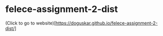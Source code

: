 # felece-assignment-2-dist
 
(Click to go to website)[https://doguskar.github.io/felece-assignment-2-dist/]
